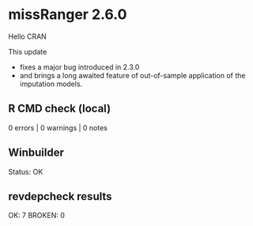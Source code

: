 # missRanger 2.6.0

Hello CRAN

This update
- fixes a major bug introduced in 2.3.0
- and brings a long awaited feature of out-of-sample application of the imputation models.

## R CMD check (local)

0 errors | 0 warnings | 0 notes

## Winbuilder

Status: OK

## revdepcheck results

OK: 7
BROKEN: 0